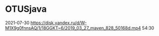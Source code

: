 # OTUSjava

2021-07-30 https://disk.yandex.ru/d/W-M1X9g0fnnsAQ/1/18GGKT~6/2019_03_27_maven_828_50168d.mp4 54:30
